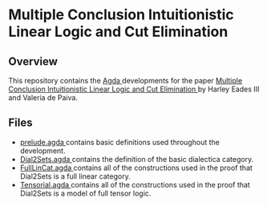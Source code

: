 # Multiple Conclusion Intuitionistic Linear Logic and Cut Elimination

## Overview

This repository contains the [ Agda ](http://wiki.portal.chalmers.se/agda/) developments for the paper
[ Multiple Conclusion Intuitionistic Linear Logic and Cut Elimination ](http://metatheorem.org/papers/FILL-cut-report.pdf)
by Harley Eades III and Valeria de Paiva.

## Files

- [ prelude.agda ]( prelude.agda ) contains basic definitions used throughout the development.
- [ Dial2Sets.agda ]( Dial2sets.agda ) contains the definition of the basic dialectica category.
- [ FullLinCat.agda ]( FullLinCat.agda ) contains all of the constructions used in the proof that Dial2Sets is a full linear category.
- [ Tensorial.agda ]( Tensorial.agda ) contains all of the constructions used in the proof that Dial2Sets is a model of full tensor logic.